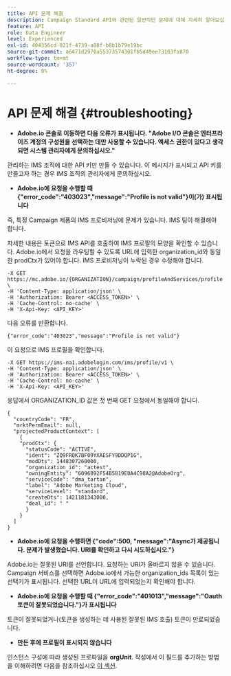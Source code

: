 ```yaml
---
title: API 문제 해결
description: Campaign Standard API와 관련된 일반적인 문제에 대해 자세히 알아보십시오
feature: API
role: Data Engineer
level: Experienced
exl-id: 404356cd-021f-4739-a88f-b8b1b79e19bc
source-git-commit: a6471d2970a55373574301fb5d49ee73103fa870
workflow-type: tm+mt
source-wordcount: '357'
ht-degree: 0%

---
```


# API 문제 해결 {#troubleshooting}

* **Adobe.io 콘솔로 이동하면 다음 오류가 표시됩니다. &quot;Adobe I/O 콘솔은 엔터프라이즈 계정의 구성원을 선택하는 데만 사용할 수 있습니다. 액세스 권한이 있다고 생각되면 시스템 관리자에게 문의하십시오.&quot;**

관리하는 IMS 조직에 대한 API 키만 만들 수 있습니다. 이 메시지가 표시되고 API 키를 만들고자 하는 경우 IMS 조직의 관리자에게 문의하십시오.

* **Adobe.io에 요청을 수행할 때 {&quot;error_code&quot;:&quot;403023&quot;,&quot;message&quot;:&quot;Profile is not valid&quot;}이(가) 표시됩니다**

즉, 특정 Campaign 제품의 IMS 프로비저닝에 문제가 있습니다. IMS 팀이 해결해야 합니다.

자세한 내용은 토큰으로 IMS API를 호출하여 IMS 프로필의 모양을 확인할 수 있습니다. Adobe.io에서 요청을 라우팅할 수 있도록 URL에 입력한 organization_id와 동일한 prodCtx가 있어야 합니다.
IMS 프로비저닝이 누락된 경우 수정해야 합니다.

```
-X GET https://mc.adobe.io/{ORGANIZATION}/campaign/profileAndServices/profile \
-H 'Content-Type: application/json' \
-H 'Authorization: Bearer <ACCESS_TOKEN>' \
-H 'Cache-Control: no-cache' \
-H 'X-Api-Key: <API_KEY>'
```

다음 오류를 반환합니다.

```
{"error_code":"403023","message":"Profile is not valid"}
```

이 요청으로 IMS 프로필을 확인합니다.

```
-X GET https://ims-na1.adobelogin.com/ims/profile/v1 \
-H 'Content-Type: application/json' \
-H 'Authorization: Bearer <ACCESS_TOKEN>' \
-H 'Cache-Control: no-cache' \
-H 'X-Api-Key: <API_KEY>'
```

응답에서 ORGANIZATION_ID 값은 첫 번째 GET 요청에서 동일해야 합니다.

```
{
  "countryCode": "FR",
  "mrktPermEmail": null,
  "projectedProductContext": [
    {
    "prodCtx": {
      "statusCode": "ACTIVE",
      "ident": "ZQ9FRQK7BF09YXAESFY9DDQP1G",
      "modDts": 1448307260000,
      "organization_id": "actest",
      "owningEntity": "6096892F54B5819E0A4C98A2@AdobeOrg",
      "serviceCode": "dma_tartan",
      "label": "Adobe Marketing Cloud",
      "serviceLevel": "standard",
      "createDts": 1421181343000,
      "deal_id": " "
      }
    }
  ]
}
```

* **Adobe.io에 요청을 수행하면 {&quot;code&quot;:500, &quot;message&quot;:&quot;Async가 제공됩니다. 문제가 발생했습니다. URI를 확인하고 다시 시도하십시오.&quot;}**

Adobe.io는 잘못된 URI를 선언합니다. 요청하는 URI가 올바르지 않을 수 있습니다. Campaign 서비스를 선택하면 Adobe.io에서 가능한 organization_ids 목록이 있는 선택기가 표시됩니다. 선택한 URL이 URL에 입력되었는지 확인해야 합니다.

* **Adobe.io에 요청을 수행할 때 {&quot;error_code&quot;:&quot;401013&quot;,&quot;message&quot;:&quot;Oauth 토큰이 잘못되었습니다.&quot;}가 표시됩니다**

토큰이 잘못되었거나(토큰을 생성하는 데 사용된 잘못된 IMS 호출) 토큰이 만료되었습니다.

* **만든 후에 프로필이 표시되지 않습니다**

인스턴스 구성에 따라 생성된 프로파일을 **orgUnit**. 작성에서 이 필드를 추가하는 방법을 이해하려면 다음을 참조하십시오 [이 섹션](../../api/using/creating-profiles-api.md).

<!-- * (error duplicate key : quand tu crées un profile qui existe déjà , il faut faire un patch pour updater le profile plutôt qu’un POST)

With Curl
List all profiles

Create a profile

Update the mobilePhone attribute of a profile

API Calls on Service

GET the list of services

-->

<!--

How to find and use a filter?
Error codes:

* PAtch sur Age = message d'erreur :
500
Cannot update the 'age' property that is read-only
'age' property is not valid for the 'profile' resource.
-->

<!--
How to filter a list of subscribed profiles with available profile filters ? by date (by les filtres dispo sur la ressource) ?

Pattern classique :

recupérer la liste des subscriptions filtrées d'un profile
1) get sur profile
2) recup PKey
3) get sur PKey
4) get sur href des subscriptions

Comment savoir quel filtre appliquer ?

1) get sur metadata de profile
2) retourne description de la collection subscription
3) get sur la valeur du champ resTarget
4) get sur le href dans filters
5) retourne les filtres applicables sur l'url des data.

-->
